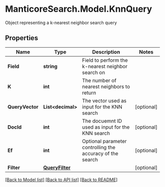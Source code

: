 # ManticoreSearch.Model.KnnQuery
Object representing a k-nearest neighbor search query

## Properties

Name | Type | Description | Notes
------------ | ------------- | ------------- | -------------
**Field** | **string** | Field to perform the k-nearest neighbor search on | 
**K** | **int** | The number of nearest neighbors to return | 
**QueryVector** | **List&lt;decimal&gt;** | The vector used as input for the KNN search | [optional] 
**DocId** | **int** | The docuemnt ID used as input for the KNN search | [optional] 
**Ef** | **int** | Optional parameter controlling the accuracy of the search | [optional] 
**Filter** | [**QueryFilter**](QueryFilter.md) |  | [optional] 

[[Back to Model list]](../README.md#documentation-for-models) [[Back to API list]](../README.md#documentation-for-api-endpoints) [[Back to README]](../README.md)

